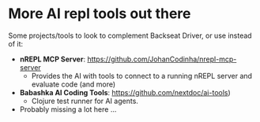 <div class="slide">

# More AI repl tools out there

<div class="responsive-container">
<div class="row gutters-10">
<div class="col-11">

Some projects/tools to look to complement Backseat Driver, or use instead of it:

* **nREPL MCP Server**: https://github.com/JohanCodinha/nrepl-mcp-server
  * Provides the AI with tools to connect to a running nREPL server and evaluate code (and more)
* **Babashka AI Coding Tools**: https://github.com/nextdoc/ai-tools)
  * Clojure test runner for AI agents.
* Probably missing a lot here ...

</div>

<div class="col-1 center">


</div>
</div>
</div>
</div>
